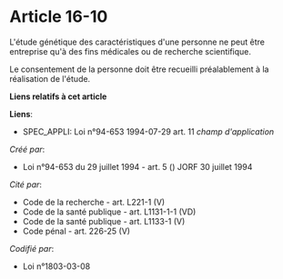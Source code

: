 # Article 16-10

L'étude génétique des caractéristiques d'une personne ne peut être entreprise qu'à des fins médicales ou de recherche
scientifique.

Le consentement de la personne doit être recueilli préalablement à la réalisation de l'étude.

**Liens relatifs à cet article**

**Liens**:

  - SPEC_APPLI: Loi n°94-653 1994-07-29 art. 11 *champ d'application*

_Créé par_:

  - Loi n°94-653 du 29 juillet 1994 - art. 5 () JORF 30 juillet 1994

_Cité par_:

  - Code de la recherche - art. L221-1 (V)
  - Code de la santé publique - art. L1131-1-1 (VD)
  - Code de la santé publique - art. L1133-1 (V)
  - Code pénal - art. 226-25 (V)

_Codifié par_:

  - Loi n°1803-03-08
